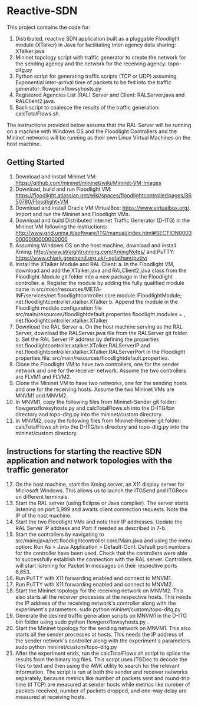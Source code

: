 # Reactive-SDN
This project contains the code for: 

1)	Distributed, reactive SDN application built as a pluggable Floodlight module (XTalker) in Java for facilitating inter-agency data sharing: XTalker.java
2)	Mininet topology script with traffic generator to create the network for the sending agency and the network for the receiving agency: topo-ditg.py
3)	Python script for generating traffic scripts (TCP or UDP) assuming Exponential inter-arrival time of packets to be fed into the traffic generator: flowgenxflowsyhosts.py
4)	Registered Agencies List (RAL) Server and Client: RALServer.java and RALClient2.java.
5)	Bash script to coalesce the results of the traffic generation: calcTotalFlows.sh.

The instructions provided below assume that the RAL Server will be running on a machine with Windows OS and the Floodlight Controllers and the Mininet networks will be running as their own Linux Virtual Machines on the host machine.

## Getting Started

1)	Download and install Mininet VM: https://github.com/mininet/mininet/wiki/Mininet-VM-Images 
2)	Download, build and run Floodlight VM: https://floodlight.atlassian.net/wiki/spaces/floodlightcontroller/pages/8650780/Floodlight+VM 
3)	Download and install Oracle VM VirtualBox: https://www.virtualbox.org/. Import and run the Mininet and Floodlight VMs. 
4)	Download and build Distributed Internet Traffic Generator (D-ITG) in the Mininet VM following the instructions: http://www.grid.unina.it/software/ITG/manual/index.html#SECTION00030000000000000000 
5)	Assuming Windows OS on the host machine, download and install Xming: http://www.straightrunning.com/XmingNotes/ and PuTTY: https://www.chiark.greenend.org.uk/~sgtatham/putty/ 
6)	Install the XTalker Module and RAL Client:
a.	In the Floodlight VM, download and add the XTalker.java and RALClient2.java class from the Floodlight-Module git folder into a new package in the Floodlight controller. 
a.	Register the module by adding the fully qualified module name in src/main/resources/META-INF/services/net.floodlightcontroller.core.module.IFloodlightModule; net.floodlightcontroller.xtalker.XTalker
b.	Append the module in the Floodlight module configuration file src/main/resources/floodlightdefault.properties  floodlight.modules = <existing modules>, net.floodlightcontroller.xtalker.XTalker
7)	Download the RAL Server
a.	On the host machine serving as the RAL Server, download the RALServer.java file from the RALServer git folder.
b.	Set the RAL Server IP address by defining the properties net.floodlightcontroller.xtalker.XTalker.RALServerIP and net.floodlightcontroller.xtalker.XTalker.RALServerPort in the Floodlight properties file: src/main/resources/floodlightdefault.properties.
8)	Clone the Floodlight VM to have two controllers, one for the sender network and one for the receiver network. Assume the two controllers are FLVM1 and FLVM2.
9)	Clone the Mininet VM to have two networks, one for the sending hosts and one for the receiving hosts. Assume the two Mininet VMs are MNVM1 and MNVM2.
10)	In MNVM1, copy the following files from Mininet-Sender git folder: flowgenxflowsyhosts.py and calcTotalFlows.sh into the D-ITG/bin directory and topo-ditg.py into the mininet/custom directory.
11)	In MNVM2, copy the following files from Mininet-Receiver git folder: calcTotalFlows.sh into the D-ITG/bin directory and topo-ditg.py into the mininet/custom directory.

## Instructions for starting the reactive SDN application and network topologies with the traffic generator

12)	On the host machine, start the Xming server, an X11 display server for Microsoft Windows. This allows us to launch the ITGSend and ITGRecv on different terminals.
13)	Start the RAL server (using Eclipse or Java complier). The server starts listening on port 5,999 and awaits client connection requests. Note the IP of the host machine.
14)	Start the two Floodlight VMs and note their IP addresses. Update the RAL Server IP address and Port if needed as described in 7-b.
15)	Start the controllers by navigating to src/main/java/net.floodlightcontroller.core/Main.java and using the menu option: Run As > Java Application > Default-Conf. Default port numbers for the controller have been used. Check that the controllers were able to successfully establish the connection with the RAL server. Controllers will start listening for Packet In messages on their respective ports 6,653.
16)	Run PuTTY with X11 forwarding enabled and connect to MNVM1.
17)	Run PuTTY with X11 forwarding enabled and connect to MNVM2.
18)	Start the Mininet topology for the receiving network on MNVM2. This also starts all the receiver processes at the respective hosts. This needs the IP address of the receiving network's controller along with the experiment's parameters. sudo python mininet/custom/topo-ditg.py <FLVM2 IP> <other parameters>
19)	Generate the desired traffic generation scripts on MNVM1 in the D-ITG bin folder using sudo python flowgenxflowsyhosts.py <parameters>.
20)	Start the Mininet topology for the sending network on MNVM1. This also starts all the sender processes at hosts. This needs the IP address of the sender network's controller along with the experiment's parameters. sudo python mininet/custom/topo-ditg.py <FLVM1 IP> <other parameters>
21)	After the experiment ends, run the calcTotalFlows.sh script to splice the results from the binary log files. This script uses ITGDec to decode the files to text and then using the AWK utility to search for the relevant information. The script is run at both the sender and receiver networks separately, because metrics like number of packets sent and round-trip time (if TCP) are measured at sender hosts while metrics like number of packets received, number of packets dropped, and one-way delay are measured at receiving hosts.

